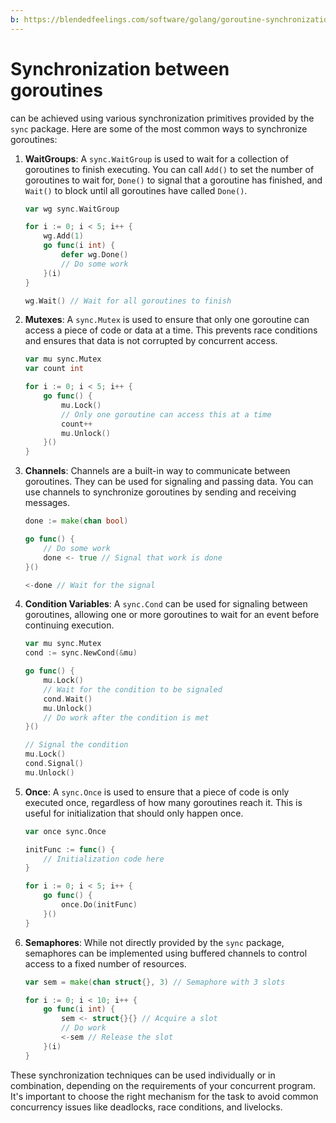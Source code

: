 ```yaml
---
b: https://blendedfeelings.com/software/golang/goroutine-synchronization.md
---
```


# Synchronization between goroutines 
can be achieved using various synchronization primitives provided by the `sync` package. Here are some of the most common ways to synchronize goroutines:

1. **WaitGroups**: A `sync.WaitGroup` is used to wait for a collection of goroutines to finish executing. You can call `Add()` to set the number of goroutines to wait for, `Done()` to signal that a goroutine has finished, and `Wait()` to block until all goroutines have called `Done()`.

   ```go
   var wg sync.WaitGroup

   for i := 0; i < 5; i++ {
       wg.Add(1)
       go func(i int) {
           defer wg.Done()
           // Do some work
       }(i)
   }

   wg.Wait() // Wait for all goroutines to finish
   ```

2. **Mutexes**: A `sync.Mutex` is used to ensure that only one goroutine can access a piece of code or data at a time. This prevents race conditions and ensures that data is not corrupted by concurrent access.

   ```go
   var mu sync.Mutex
   var count int

   for i := 0; i < 5; i++ {
       go func() {
           mu.Lock()
           // Only one goroutine can access this at a time
           count++
           mu.Unlock()
       }()
   }
   ```

3. **Channels**: Channels are a built-in way to communicate between goroutines. They can be used for signaling and passing data. You can use channels to synchronize goroutines by sending and receiving messages.

   ```go
   done := make(chan bool)

   go func() {
       // Do some work
       done <- true // Signal that work is done
   }()

   <-done // Wait for the signal
   ```

4. **Condition Variables**: A `sync.Cond` can be used for signaling between goroutines, allowing one or more goroutines to wait for an event before continuing execution.

   ```go
   var mu sync.Mutex
   cond := sync.NewCond(&mu)

   go func() {
       mu.Lock()
       // Wait for the condition to be signaled
       cond.Wait()
       mu.Unlock()
       // Do work after the condition is met
   }()

   // Signal the condition
   mu.Lock()
   cond.Signal()
   mu.Unlock()
   ```

5. **Once**: A `sync.Once` is used to ensure that a piece of code is only executed once, regardless of how many goroutines reach it. This is useful for initialization that should only happen once.

   ```go
   var once sync.Once

   initFunc := func() {
       // Initialization code here
   }

   for i := 0; i < 5; i++ {
       go func() {
           once.Do(initFunc)
       }()
   }
   ```

6. **Semaphores**: While not directly provided by the `sync` package, semaphores can be implemented using buffered channels to control access to a fixed number of resources.

   ```go
   var sem = make(chan struct{}, 3) // Semaphore with 3 slots

   for i := 0; i < 10; i++ {
       go func(i int) {
           sem <- struct{}{} // Acquire a slot
           // Do work
           <-sem // Release the slot
       }(i)
   }
   ```

These synchronization techniques can be used individually or in combination, depending on the requirements of your concurrent program. It's important to choose the right mechanism for the task to avoid common concurrency issues like deadlocks, race conditions, and livelocks.
